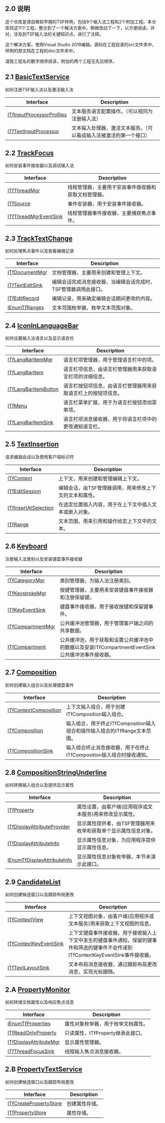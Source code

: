 ## 2.0 说明

这个仓库是源自微软早期的TSF样例，包括9个输入法工程和2个附加工程。本仓库将这11个工程，整合到了一个解决方案中，稍微改动了一下，以方便阅读。并对，涉及到TSF输入法的关键知识点，进行了注释。

这个解决方案，使用Visual Studio 2019编辑。源码在工程目录的src文件夹中，样例的原文档在工程的doc文件夹中。

请按工程名的数字顺序阅读，附加的两个工程无先后顺序。

## 2.1 [BasicTextService](https://github.com/ChineseInputMethod/TSFexample/tree/master/1BasicTextService)

如何注册TSF输入法以及激活输入法

Interface						|Description
-|-
[ITfInputProcessorProfiles][1]	|文本服务语言配置操作。（可以视同为注册输入法）
[ITfTextInputProcessor][2]		|文本输入处理器，激活文本服务。（可以看成输入法被激活的第一个接口）

[1]: https://github.com/ChineseInputMethod/Interface/blob/master/TSFmanager/ITfInputProcessorProfiles.md
[2]: https://github.com/ChineseInputMethod/Interface/blob/master/TextService/ITfTextInputProcessor.md

## 2.2 [TrackFocus](https://github.com/ChineseInputMethod/TSFexample/tree/master/2TrackFocus)

如何安装事件接收器以及调试输入法

Interface					|Description
-|-
[ITfThreadMgr][3]			|线程管理器，主要用于安装事件接收器和获取文档管理器。
[ITfSource][4]				|事件安装器，用于安装事件接收器。
[ITfThreadMgrEventSink][5]	|线程管理器事件接收器，主要捕获焦点事件。

[3]: https://github.com/ChineseInputMethod/Interface/blob/master/TSFmanager/ITfThreadMgr.md
[4]: https://github.com/ChineseInputMethod/Interface/blob/master/TSFmanager/ITfSource.md
[5]: https://github.com/ChineseInputMethod/Interface/blob/master/TextService/ITfThreadMgrEventSink.md

## 2.3 [TrackTextChange](https://github.com/ChineseInputMethod/TSFexample/tree/master/3TrackTextChange)

如何处理焦点事件以及查看编辑记录

Interface				|Description
-|-
[ITfDocumentMgr][6]		|文档管理器，主要用来创建和管理上下文。
[ITfTextEditSink][7]	|编辑会话完成消息接收器，当编辑会话完成时，TSF管理器调用此接口。
[ITfEditRecord][8]		|编辑记录，用来确定编辑会话期间更改的内容。
[IEnumTfRanges][9]		|文本范围枚举器，枚举文本范围对象。

[6]: https://github.com/ChineseInputMethod/Interface/blob/master/TSFmanager/ITfDocumentMgr.md
[7]: https://github.com/ChineseInputMethod/Interface/blob/master/TextService/ITfTextEditSink.md
[8]: https://github.com/ChineseInputMethod/Interface/blob/master/TSFmanager/ITfEditRecord.md
[9]: https://github.com/ChineseInputMethod/Interface/blob/master/TSFmanager/IEnumTfRanges.md

## 2.4 [IconInLanguageBar](https://github.com/ChineseInputMethod/TSFexample/tree/master/4IconInLanguageBar)

如何设置输入法语言以及显示语言栏

Interface					|Description
-|-
[ITfLangBarItemMgr][10]		|语言栏项管理器，用于管理语言栏中的项。
[ITfLangBarItem][11]		|语言栏项信息，由语言栏管理器用来获取语言栏项的详细信息。
[ITfLangBarItemButton][12]	|语言栏按钮项信息，由语言栏管理器用来获取语言栏上的按钮项信息。
[ITfMenu][13]				|语言栏菜单扩展，用于为语言栏按钮添加菜单项。
[ITfLangBarItemSink][14]	|语言栏项消息接收器，用于将语言栏项中的更改通知语言栏。

[10]: https://github.com/ChineseInputMethod/Interface/blob/master/LanguageBar/ITfLangBarItemMgr.md
[11]: https://github.com/ChineseInputMethod/Interface/blob/master/TextService/ITfLangBarItem.md
[12]: https://github.com/ChineseInputMethod/Interface/blob/master/TextService/ITfLangBarItemButton.md
[13]: https://github.com/ChineseInputMethod/Interface/blob/master/LanguageBar/ITfMenu.md
[14]: https://github.com/ChineseInputMethod/Interface/blob/master/LanguageBar/ITfLangBarItemSink.md

## 2.5 [TextInsertion](https://github.com/ChineseInputMethod/TSFexample/tree/master/5TextInsertion)

请求编辑会话以及使用客户端标识符

Interface					|Description
-|-
[ITfContext][15]			|上下文，用来创建和管理编辑上下文。
[ITfEditSession][16]		|编辑会话，由TSF管理器调用，用来修改上下文的文本和属性。
[ITfInsertAtSelection][17]	|在选定位置插入内容，用于在上下文中插入文本或嵌入对象。
[ITfRange][18]				|文本范围，用来引用和操作给定上下文中的文本。

[15]: https://github.com/ChineseInputMethod/Interface/blob/master/TSFmanager/ITfContext.md
[16]: https://github.com/ChineseInputMethod/Interface/blob/master/TextService/ITfEditSession.md
[17]: https://github.com/ChineseInputMethod/Interface/blob/master/TSFmanager/ITfInsertAtSelection.md
[18]: https://github.com/ChineseInputMethod/Interface/blob/master/TSFmanager/ITfRange.md

## 2.6 [Keyboard](https://github.com/ChineseInputMethod/TSFexample/tree/master/6Keyboard)

注册输入法类别以及安装键盘事件接收器

Interface				|Description
-|-
[ITfCategoryMgr][19]	|类别管理器，为输入法注册类别。
[ITfKeystrokeMgr][20]	|按键管理器，主要用来安装键盘事件接收器和注册保留键。
[ITfKeyEventSink][21]	|键盘事件接收器，用于接收按键和保留键事件。
[ITfCompartmentMgr][22]	|公共缓冲池管理器，用于管理客户端之间的共享数据。
[ITfCompartment][23]	|公共缓冲池，用于获取和设置公共缓冲池中的数据以及安装ITfCompartmentEventSink公共缓冲池事件接收器。

[19]: https://github.com/ChineseInputMethod/Interface/blob/master/TSFmanager/ITfCategoryMgr.md
[20]: https://github.com/ChineseInputMethod/Interface/blob/master/TSFmanager/ITfKeystrokeMgr.md
[21]: https://github.com/ChineseInputMethod/Interface/blob/master/TextService/ITfKeyEventSink.md
[22]: https://github.com/ChineseInputMethod/Interface/blob/master/TSFmanager/ITfCompartmentMgr.md
[23]: https://github.com/ChineseInputMethod/Interface/blob/master/TSFmanager/ITfCompartment.md

## 2.7 [Composition](https://github.com/ChineseInputMethod/TSFexample/tree/master/7Composition)

如何创建输入组合以及处理键盘事件

Interface					|Description
-|-
[ITfContextComposition][24]	|上下文输入组合，用于创建ITfComposition输入组合。
[ITfComposition][25]		|输入组合，用于终止ITfComposition输入组合和操作输入组合的ITfRange文本范围。
[ITfCompositionSink][26]	|输入组合终止消息接收器，用于在终止ITfComposition输入组合时接收通知。

[24]: https://github.com/ChineseInputMethod/Interface/blob/master/TSFmanager/ITfContextComposition.md
[25]: https://github.com/ChineseInputMethod/Interface/blob/master/TSFmanager/ITfComposition.md
[26]: https://github.com/ChineseInputMethod/Interface/blob/master/TextService/ITfCompositionSink.md

## 2.8 [CompositionStringUnderline](https://github.com/ChineseInputMethod/TSFexample/tree/master/8CompositionStringUnderline)
如何转换输入组合以及提供显示属性

Interface							|Description
-|-
[ITfProperty][27]					|属性设置，由客户端(应用程序或文本服务)用来修改显示属性。
[ITfDisplayAttributeProvider][28]	|显示属性提供者，由TSF管理器用来枚举和获取单个显示属性信息对象。
[ITfDisplayAttributeInfo][29]		|显示属性信息对象，为应用程序提供显示属性信息。
[IEnumTfDisplayAttributeInfo][30]	|显示属性信息对象枚举器，本节未演示此接口。

[27]: https://github.com/ChineseInputMethod/Interface/blob/master/TSFmanager/ITfProperty.md
[28]: https://github.com/ChineseInputMethod/Interface/blob/master/TextService/ITfDisplayAttributeProvider.md
[29]: https://github.com/ChineseInputMethod/Interface/blob/master/TextService/ITfDisplayAttributeInfo.md
[30]: https://github.com/ChineseInputMethod/Interface/blob/master/TextService/IEnumTfDisplayAttributeInfo.md

## 2.9 [CandidateList](https://github.com/ChineseInputMethod/TSFexample/tree/master/9CandidateList)
如何创建候选窗口以及跟踪布局更改

Interface						|Description
-|-
[ITfContextView][31]			|上下文视图对象，由客户端(应用程序或文本服务)用来获取上下文视图的信息。
[ITfContextKeyEventSink][32]	|上下文键盘事件接收器，用于接收输入上下文中发生的键盘事件通知，保留的键事件和筛选的键事件不会传递到ITfContextKeyEventSink事件接收器。
[ITfTextLayoutSink][33]			|文本布局消息接收器，通过跟踪布局更改消息，实现光标跟随。

[31]: https://github.com/ChineseInputMethod/Interface/blob/master/TSFmanager/ITfContextView.md
[32]: https://github.com/ChineseInputMethod/Interface/blob/master/TextService/ITfContextKeyEventSink.md
[33]: https://github.com/ChineseInputMethod/Interface/blob/master/TextService/ITfTextLayoutSink.md

## 2.A [PropertyMonitor](https://github.com/ChineseInputMethod/TSFexample/tree/master/PropertyMonitor)
如何转储文档属性以及响应焦点消息

Interface						|Description
-|-
[IEnumTfProperties][34]			|属性对象枚举器，用于枚举文档属性。
[ITfReadOnlyProperty][35]		|只读属性，ITfProperty继承此接口。
[ITfDisplayAttributeMgr][36]	|显示属性管理器。
[ITfThreadFocusSink][37]		|线程输入焦点消息接收器。

[34]: https://github.com/ChineseInputMethod/Interface/blob/master/TSFmanager/IEnumTfProperties.md
[35]: https://github.com/ChineseInputMethod/Interface/blob/master/TSFmanager/ITfReadOnlyProperty.md
[36]: https://github.com/ChineseInputMethod/Interface/blob/master/TSFmanager/ITfDisplayAttributeMgr.md
[37]: https://github.com/ChineseInputMethod/Interface/blob/master/TextService/ITfThreadFocusSink.md

## 2.B [PropertyTextService](https://github.com/ChineseInputMethod/TSFexample/tree/master/PropertyTextService)
如何创建候选窗口以及跟踪布局更改

Interface						|Description
-|-
[ITfCreatePropertyStore][34]	|创建属性存储。
[ITfPropertyStore][34]			|属性存储。

[34]: https://github.com/ChineseInputMethod/Interface/blob/master/TextService/ITfCreatePropertyStore.md